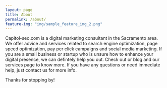 ```yaml
---
layout: page
title: About
permalink: /about/
feature-img: "img/sample_feature_img_2.png"
---
```


Capitol-seo.com is a digital marketing consultant in the Sacramento area. We offer advice and services related to search engine optimization, page speed optimization, pay per click campaigns and social media marketing. If you are a small business or startup who is unsure how to enhance your digital presence, we can defintely help you out. Check out or blog and our services page to know more. If you have any questions or need immediate help, just contact us for more info. 

Thanks for stopping by! 
